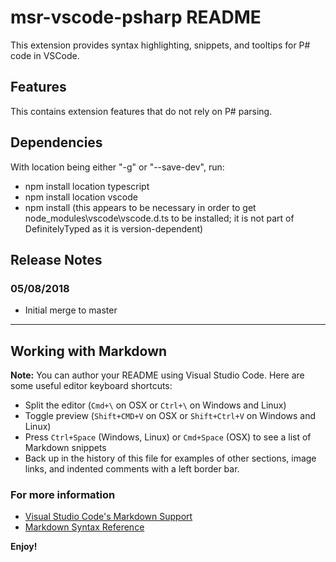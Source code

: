 # msr-vscode-psharp README

This extension provides syntax highlighting, snippets, and tooltips for P# code in VSCode.

## Features

This contains extension features that do not rely on P# parsing.

## Dependencies
With location being either "-g" or "--save-dev", run:
- npm install location typescript
- npm install location vscode
- npm install (this appears to be necessary in order to get node_modules\vscode\vscode.d.ts to be installed; it is not part of DefinitelyTyped as it is version-dependent)

## Release Notes

### 05/08/2018

* Initial merge to master

-----------------------------------------------------------------------------------------------------------

## Working with Markdown

**Note:** You can author your README using Visual Studio Code.  Here are some useful editor keyboard shortcuts:

* Split the editor (`Cmd+\` on OSX or `Ctrl+\` on Windows and Linux)
* Toggle preview (`Shift+CMD+V` on OSX or `Shift+Ctrl+V` on Windows and Linux)
* Press `Ctrl+Space` (Windows, Linux) or `Cmd+Space` (OSX) to see a list of Markdown snippets
* Back up in the history of this file for examples of other sections, image links, and indented comments with a left border bar.

### For more information

* [Visual Studio Code's Markdown Support](http://code.visualstudio.com/docs/languages/markdown)
* [Markdown Syntax Reference](https://help.github.com/articles/markdown-basics/)

**Enjoy!**